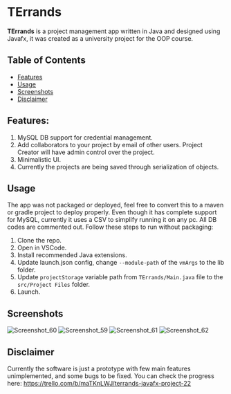 # TErrands

**TErrands** is a project management app written in Java and designed using Javafx, it was created as a university project for the OOP course. 

## Table of Contents
- [Features](#features)
- [Usage](#usage)
- [Screenshots](#screenshots)
- [Disclaimer](#disclaimer)

## Features:
1. MySQL DB support for credential management.
2. Add collaborators to your project by email of other users. Project Creator will have admin control over the project.
3. Minimalistic UI. 
4. Currently the projects are being saved through serialization of objects.

## Usage
The app was not packaged or deployed, feel free to convert this to a maven or gradle project to deploy properly.
Even though it has complete support for MySQL, currently it uses a CSV to simplify running it on any pc. All DB codes are commented out. 
Follow these steps to run without packaging:
1. Clone the repo.
2. Open in VSCode.
3. Install recommended Java extensions.
4. Update launch.json config, change `--module-path` of the `vmArgs` to the lib folder.
5. Update `projectStorage` variable path from `TErrands/Main.java` file to the `src/Project Files` folder.
6. Launch.

## Screenshots
![Screenshot_60](https://github.com/arbitropy/terrands/assets/49722623/b7fe20a7-ffcb-4896-a7f1-d82109878921)
![Screenshot_59](https://github.com/arbitropy/terrands/assets/49722623/6914b886-c96e-4fe6-b203-19d77f8dc93f)
![Screenshot_61](https://github.com/arbitropy/terrands/assets/49722623/8985ff9c-00e5-4a1c-bf15-f16b9d39b598)
![Screenshot_62](https://github.com/arbitropy/terrands/assets/49722623/8fcd821b-2cd0-4d36-9a80-1b062e61ef9e)


## Disclaimer
Currently the software is just a prototype with few main features unimplemented, and some bugs to be fixed. You can check the progress here: 
https://trello.com/b/maTKnLWJ/terrands-javafx-project-22
